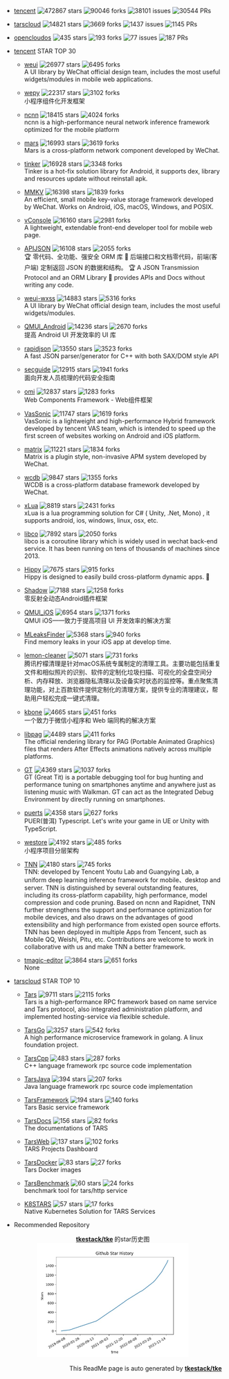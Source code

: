 
+ [tencent](https://github.com/tencent)
![472867 stars](https://img.shields.io/badge/Stars-472867-green)
![90046 forks](https://img.shields.io/badge/Forks-90046-green)
![38101 issues](https://img.shields.io/badge/Issues-38101-green)
![30544 PRs](https://img.shields.io/badge/PRs-30544-green)

+ [tarscloud](https://github.com/tarscloud)
![14821 stars](https://img.shields.io/badge/Stars-14821-green)
![3669 forks](https://img.shields.io/badge/Forks-3669-green)
![1437 issues](https://img.shields.io/badge/Issues-1437-green)
![1145 PRs](https://img.shields.io/badge/PRs-1145-green)

+ [opencloudos](https://github.com/opencloudos)
![435 stars](https://img.shields.io/badge/Stars-435-green)
![193 forks](https://img.shields.io/badge/Forks-193-green)
![77 issues](https://img.shields.io/badge/Issues-77-green)
![187 PRs](https://img.shields.io/badge/PRs-187-green)



+ [tencent](https://github.com/tencent) STAR TOP 30
    
    + [weui](https://github.com/tencent/weui) 
    ![26977 stars](https://img.shields.io/badge/Stars-26977-green)
    ![6495 forks](https://img.shields.io/badge/Forks-6495-green)  
    A UI library by WeChat official design team, includes the most useful widgets/modules in mobile web applications.
    
    + [wepy](https://github.com/tencent/wepy) 
    ![22317 stars](https://img.shields.io/badge/Stars-22317-green)
    ![3102 forks](https://img.shields.io/badge/Forks-3102-green)  
    小程序组件化开发框架
    
    + [ncnn](https://github.com/tencent/ncnn) 
    ![18415 stars](https://img.shields.io/badge/Stars-18415-green)
    ![4024 forks](https://img.shields.io/badge/Forks-4024-green)  
    ncnn is a high-performance neural network inference framework optimized for the mobile platform
    
    + [mars](https://github.com/tencent/mars) 
    ![16993 stars](https://img.shields.io/badge/Stars-16993-green)
    ![3619 forks](https://img.shields.io/badge/Forks-3619-green)  
    Mars is a cross-platform network component  developed by WeChat.
    
    + [tinker](https://github.com/tencent/tinker) 
    ![16928 stars](https://img.shields.io/badge/Stars-16928-green)
    ![3348 forks](https://img.shields.io/badge/Forks-3348-green)  
    Tinker is a hot-fix solution library for Android, it supports dex, library and resources update without reinstall apk.
    
    + [MMKV](https://github.com/tencent/MMKV) 
    ![16398 stars](https://img.shields.io/badge/Stars-16398-green)
    ![1839 forks](https://img.shields.io/badge/Forks-1839-green)  
    An efficient, small mobile key-value storage framework developed by WeChat. Works on Android, iOS, macOS, Windows, and POSIX.
    
    + [vConsole](https://github.com/tencent/vConsole) 
    ![16160 stars](https://img.shields.io/badge/Stars-16160-green)
    ![2981 forks](https://img.shields.io/badge/Forks-2981-green)  
    A lightweight, extendable front-end developer tool for mobile web page.
    
    + [APIJSON](https://github.com/tencent/APIJSON) 
    ![16108 stars](https://img.shields.io/badge/Stars-16108-green)
    ![2055 forks](https://img.shields.io/badge/Forks-2055-green)  
    🏆 零代码、全功能、强安全 ORM 库 🚀 后端接口和文档零代码，前端(客户端) 定制返回 JSON 的数据和结构。 🏆 A JSON Transmission Protocol and an ORM Library 🚀  provides APIs and Docs without writing any code.
    
    + [weui-wxss](https://github.com/tencent/weui-wxss) 
    ![14883 stars](https://img.shields.io/badge/Stars-14883-green)
    ![5316 forks](https://img.shields.io/badge/Forks-5316-green)  
    A UI library by WeChat official design team, includes the most useful widgets/modules.
    
    + [QMUI_Android](https://github.com/tencent/QMUI_Android) 
    ![14236 stars](https://img.shields.io/badge/Stars-14236-green)
    ![2670 forks](https://img.shields.io/badge/Forks-2670-green)  
    提高 Android UI 开发效率的 UI 库
    
    + [rapidjson](https://github.com/tencent/rapidjson) 
    ![13550 stars](https://img.shields.io/badge/Stars-13550-green)
    ![3523 forks](https://img.shields.io/badge/Forks-3523-green)  
    A fast JSON parser/generator for C++ with both SAX/DOM style API
    
    + [secguide](https://github.com/tencent/secguide) 
    ![12915 stars](https://img.shields.io/badge/Stars-12915-green)
    ![1941 forks](https://img.shields.io/badge/Forks-1941-green)  
    面向开发人员梳理的代码安全指南
    
    + [omi](https://github.com/tencent/omi) 
    ![12837 stars](https://img.shields.io/badge/Stars-12837-green)
    ![1283 forks](https://img.shields.io/badge/Forks-1283-green)  
    Web Components Framework - Web组件框架
    
    + [VasSonic](https://github.com/tencent/VasSonic) 
    ![11747 stars](https://img.shields.io/badge/Stars-11747-green)
    ![1619 forks](https://img.shields.io/badge/Forks-1619-green)  
    VasSonic is a lightweight and high-performance Hybrid framework developed by tencent VAS team, which is intended to speed up the first screen of websites working on Android and iOS platform. 
    
    + [matrix](https://github.com/tencent/matrix) 
    ![11221 stars](https://img.shields.io/badge/Stars-11221-green)
    ![1834 forks](https://img.shields.io/badge/Forks-1834-green)  
    Matrix is a plugin style, non-invasive APM system developed by WeChat.
    
    + [wcdb](https://github.com/tencent/wcdb) 
    ![9847 stars](https://img.shields.io/badge/Stars-9847-green)
    ![1355 forks](https://img.shields.io/badge/Forks-1355-green)  
    WCDB is a cross-platform database framework developed by WeChat.
    
    + [xLua](https://github.com/tencent/xLua) 
    ![8819 stars](https://img.shields.io/badge/Stars-8819-green)
    ![2431 forks](https://img.shields.io/badge/Forks-2431-green)  
    xLua is a lua programming solution for  C# ( Unity, .Net, Mono) , it supports android, ios, windows, linux, osx, etc.
    
    + [libco](https://github.com/tencent/libco) 
    ![7892 stars](https://img.shields.io/badge/Stars-7892-green)
    ![2050 forks](https://img.shields.io/badge/Forks-2050-green)  
    libco is a coroutine library which is widely used in wechat  back-end service. It has been running on tens of thousands of machines since 2013.
    
    + [Hippy](https://github.com/tencent/Hippy) 
    ![7675 stars](https://img.shields.io/badge/Stars-7675-green)
    ![915 forks](https://img.shields.io/badge/Forks-915-green)  
    Hippy is designed to easily build cross-platform dynamic apps. 👏
    
    + [Shadow](https://github.com/tencent/Shadow) 
    ![7188 stars](https://img.shields.io/badge/Stars-7188-green)
    ![1258 forks](https://img.shields.io/badge/Forks-1258-green)  
    零反射全动态Android插件框架
    
    + [QMUI_iOS](https://github.com/tencent/QMUI_iOS) 
    ![6954 stars](https://img.shields.io/badge/Stars-6954-green)
    ![1371 forks](https://img.shields.io/badge/Forks-1371-green)  
    QMUI iOS——致力于提高项目 UI 开发效率的解决方案
    
    + [MLeaksFinder](https://github.com/tencent/MLeaksFinder) 
    ![5368 stars](https://img.shields.io/badge/Stars-5368-green)
    ![940 forks](https://img.shields.io/badge/Forks-940-green)  
    Find memory leaks in your iOS app at develop time.
    
    + [lemon-cleaner](https://github.com/tencent/lemon-cleaner) 
    ![5071 stars](https://img.shields.io/badge/Stars-5071-green)
    ![731 forks](https://img.shields.io/badge/Forks-731-green)  
    腾讯柠檬清理是针对macOS系统专属制定的清理工具。主要功能包括重复文件和相似照片的识别、软件的定制化垃圾扫描、可视化的全盘空间分析、内存释放、浏览器隐私清理以及设备实时状态的监控等。重点聚焦清理功能，对上百款软件提供定制化的清理方案，提供专业的清理建议，帮助用户轻松完成一键式清理。
    
    + [kbone](https://github.com/tencent/kbone) 
    ![4665 stars](https://img.shields.io/badge/Stars-4665-green)
    ![451 forks](https://img.shields.io/badge/Forks-451-green)  
    一个致力于微信小程序和 Web 端同构的解决方案
    
    + [libpag](https://github.com/tencent/libpag) 
    ![4489 stars](https://img.shields.io/badge/Stars-4489-green)
    ![411 forks](https://img.shields.io/badge/Forks-411-green)  
    The official rendering library for PAG (Portable Animated Graphics) files that renders After Effects animations natively across multiple platforms.
    
    + [GT](https://github.com/tencent/GT) 
    ![4369 stars](https://img.shields.io/badge/Stars-4369-green)
    ![1037 forks](https://img.shields.io/badge/Forks-1037-green)  
    GT (Great Tit) is a portable debugging tool for bug hunting and performance tuning on smartphones anytime and anywhere just as listening music with Walkman. GT can act as the Integrated Debug Environment by directly running on smartphones.
    
    + [puerts](https://github.com/tencent/puerts) 
    ![4358 stars](https://img.shields.io/badge/Stars-4358-green)
    ![627 forks](https://img.shields.io/badge/Forks-627-green)  
    PUER(普洱) Typescript. Let's write your game in UE or Unity with TypeScript.
    
    + [westore](https://github.com/tencent/westore) 
    ![4192 stars](https://img.shields.io/badge/Stars-4192-green)
    ![485 forks](https://img.shields.io/badge/Forks-485-green)  
    小程序项目分层架构
    
    + [TNN](https://github.com/tencent/TNN) 
    ![4180 stars](https://img.shields.io/badge/Stars-4180-green)
    ![745 forks](https://img.shields.io/badge/Forks-745-green)  
    TNN: developed by Tencent Youtu Lab and Guangying Lab, a uniform deep learning inference framework for mobile、desktop and server. TNN is distinguished by several outstanding features, including its cross-platform capability, high performance, model compression and code pruning. Based on ncnn and Rapidnet, TNN further strengthens the support and performance optimization for mobile devices, and also draws on the advantages of good extensibility and high performance from existed open source efforts. TNN has been deployed in multiple Apps from Tencent, such as Mobile QQ, Weishi, Pitu, etc. Contributions are welcome to work in collaborative with us and make TNN a better framework. 
    
    + [tmagic-editor](https://github.com/tencent/tmagic-editor) 
    ![3864 stars](https://img.shields.io/badge/Stars-3864-green)
    ![651 forks](https://img.shields.io/badge/Forks-651-green)  
    None
    

+ [tarscloud](https://github.com/tarscloud) STAR TOP 10
    
    + [Tars](https://github.com/tarscloud/Tars) 
    ![9711 stars](https://img.shields.io/badge/Stars-9711-green)
    ![2115 forks](https://img.shields.io/badge/Forks-2115-green)  
    Tars is a high-performance RPC framework based on name service and Tars protocol, also integrated administration platform, and implemented hosting-service via flexible schedule.
    
    + [TarsGo](https://github.com/tarscloud/TarsGo) 
    ![3257 stars](https://img.shields.io/badge/Stars-3257-green)
    ![542 forks](https://img.shields.io/badge/Forks-542-green)  
    A  high performance microservice  framework  in golang. A linux foundation project.
    
    + [TarsCpp](https://github.com/tarscloud/TarsCpp) 
    ![483 stars](https://img.shields.io/badge/Stars-483-green)
    ![287 forks](https://img.shields.io/badge/Forks-287-green)  
    C++ language framework rpc source code implementation
    
    + [TarsJava](https://github.com/tarscloud/TarsJava) 
    ![394 stars](https://img.shields.io/badge/Stars-394-green)
    ![207 forks](https://img.shields.io/badge/Forks-207-green)  
    Java language framework rpc source code implementation
    
    + [TarsFramework](https://github.com/tarscloud/TarsFramework) 
    ![194 stars](https://img.shields.io/badge/Stars-194-green)
    ![140 forks](https://img.shields.io/badge/Forks-140-green)  
    Tars Basic service framework
    
    + [TarsDocs](https://github.com/tarscloud/TarsDocs) 
    ![156 stars](https://img.shields.io/badge/Stars-156-green)
    ![82 forks](https://img.shields.io/badge/Forks-82-green)  
    The documentations of TARS
    
    + [TarsWeb](https://github.com/tarscloud/TarsWeb) 
    ![137 stars](https://img.shields.io/badge/Stars-137-green)
    ![102 forks](https://img.shields.io/badge/Forks-102-green)  
    TARS Projects Dashboard
    
    + [TarsDocker](https://github.com/tarscloud/TarsDocker) 
    ![83 stars](https://img.shields.io/badge/Stars-83-green)
    ![27 forks](https://img.shields.io/badge/Forks-27-green)  
    Tars Docker  images
    
    + [TarsBenchmark](https://github.com/tarscloud/TarsBenchmark) 
    ![60 stars](https://img.shields.io/badge/Stars-60-green)
    ![24 forks](https://img.shields.io/badge/Forks-24-green)  
    benchmark tool for tars/http service
    
    + [K8STARS](https://github.com/tarscloud/K8STARS) 
    ![57 stars](https://img.shields.io/badge/Stars-57-green)
    ![17 forks](https://img.shields.io/badge/Forks-17-green)  
    Native Kubernetes  Solution for TARS Services
    


+ Recommended Repository  
<p align="center">
      <strong>
        <a href="https://github.com/tkestack/tke" target="_blank">tkestack/tke</a>
      </strong>  的star历史图
  <br>
  <img src="https://raw.githubusercontent.com/ButterAndButterfly/GithubTools/master/data/stars_history.jpg" width="350px"></img>    
</p>

<p align="right">
      This ReadMe page is auto generated by 
      <strong>
        <a href="https://github.com/tkestack/tke" target="_blank">tkestack/tke</a><br>
      </strong>   
</p>